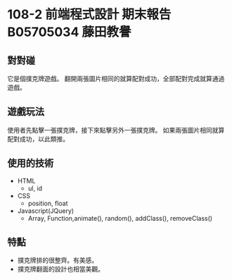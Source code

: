 # 108-2 前端程式設計 期末報告 B05705034 藤田教譽

## 對對碰
它是個撲克牌遊戲。 翻開兩張圖片相同的就算配對成功，全部配對完成就算通過遊戲。

## 遊戲玩法
使用者先點擊一張撲克牌，接下來點擊另外一張撲克牌。
如果兩張圖片相同就算配對成功，以此類推。

## 使用的技術
- HTML
  - ul, id
- CSS
  - position, float
- Javascript(JQuery)
  - Array, Function,animate(), random(), addClass(), removeClass()
  
## 特點
- 撲克牌排的很整齊。有美感。
- 撲克牌翻面的設計也相當美觀。
